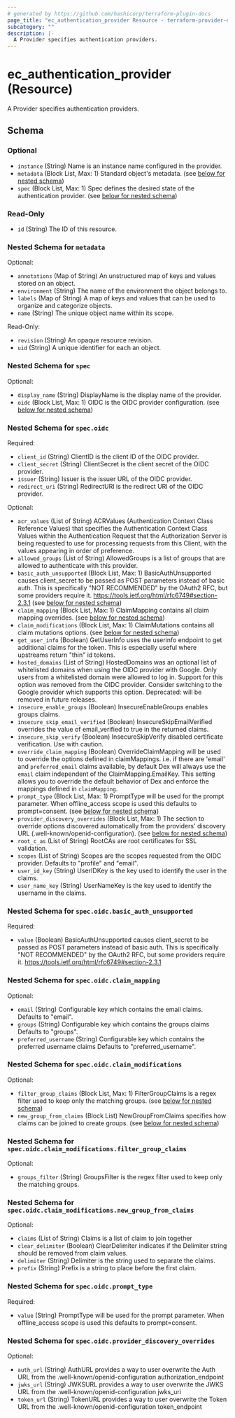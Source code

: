 ```yaml
---
# generated by https://github.com/hashicorp/terraform-plugin-docs
page_title: "ec_authentication_provider Resource - terraform-provider-ec"
subcategory: ""
description: |-
  A Provider specifies authentication providers.
---
```


# ec_authentication_provider (Resource)

A Provider specifies authentication providers.



<!-- schema generated by tfplugindocs -->
## Schema

### Optional

- `instance` (String) Name is an instance name configured in the provider.
- `metadata` (Block List, Max: 1) Standard object's metadata. (see [below for nested schema](#nestedblock--metadata))
- `spec` (Block List, Max: 1) Spec defines the desired state of the authentication provider. (see [below for nested schema](#nestedblock--spec))

### Read-Only

- `id` (String) The ID of this resource.

<a id="nestedblock--metadata"></a>
### Nested Schema for `metadata`

Optional:

- `annotations` (Map of String) An unstructured map of keys and values stored on an object.
- `environment` (String) The name of the environment the object belongs to.
- `labels` (Map of String) A map of keys and values that can be used to organize and categorize objects.
- `name` (String) The unique object name within its scope.

Read-Only:

- `revision` (String) An opaque resource revision.
- `uid` (String) A unique identifier for each an object.


<a id="nestedblock--spec"></a>
### Nested Schema for `spec`

Optional:

- `display_name` (String) DisplayName is the display name of the provider.
- `oidc` (Block List, Max: 1) OIDC is the OIDC provider configuration. (see [below for nested schema](#nestedblock--spec--oidc))

<a id="nestedblock--spec--oidc"></a>
### Nested Schema for `spec.oidc`

Required:

- `client_id` (String) ClientID is the client ID of the OIDC provider.
- `client_secret` (String) ClientSecret is the client secret of the OIDC provider.
- `issuer` (String) Issuer is the issuer URL of the OIDC provider.
- `redirect_uri` (String) RedirectURI is the redirect URI of the OIDC provider.

Optional:

- `acr_values` (List of String) ACRValues (Authentication Context Class Reference Values) that specifies the Authentication Context Class Values within the Authentication Request that the Authorization Server is being requested to use for processing requests from this Client, with the values appearing in order of preference.
- `allowed_groups` (List of String) AllowedGroups is a list of groups that are allowed to authenticate with this provider.
- `basic_auth_unsupported` (Block List, Max: 1) BasicAuthUnsupported causes client_secret to be passed as POST parameters instead of basic auth. This is specifically "NOT RECOMMENDED" by the OAuth2 RFC, but some providers require it.  https://tools.ietf.org/html/rfc6749#section-2.3.1 (see [below for nested schema](#nestedblock--spec--oidc--basic_auth_unsupported))
- `claim_mapping` (Block List, Max: 1) ClaimMapping contains all claim mapping overrides. (see [below for nested schema](#nestedblock--spec--oidc--claim_mapping))
- `claim_modifications` (Block List, Max: 1) ClaimMutations contains all claim mutations options. (see [below for nested schema](#nestedblock--spec--oidc--claim_modifications))
- `get_user_info` (Boolean) GetUserInfo uses the userinfo endpoint to get additional claims for the token. This is especially useful where upstreams return "thin" id tokens.
- `hosted_domains` (List of String) HostedDomains was an optional list of whitelisted domains when using the OIDC provider with Google. Only users from a whitelisted domain were allowed to log in. Support for this option was removed from the OIDC provider. Consider switching to the Google provider which supports this option.  Deprecated: will be removed in future releases.
- `insecure_enable_groups` (Boolean) InsecureEnableGroups enables groups claims.
- `insecure_skip_email_verified` (Boolean) InsecureSkipEmailVerified overrides the value of email_verified to true in the returned claims.
- `insecure_skip_verify` (Boolean) InsecureSkipVerify disabled certificate verification. Use with caution.
- `override_claim_mapping` (Boolean) OverrideClaimMapping will be used to override the options defined in claimMappings. i.e. if there are 'email' and `preferred_email` claims available, by default Dex will always use the `email` claim independent of the ClaimMapping.EmailKey. This setting allows you to override the default behavior of Dex and enforce the mappings defined in `claimMapping`.
- `prompt_type` (Block List, Max: 1) PromptType will be used for the prompt parameter. When offline_access scope is used this defaults to prompt=consent. (see [below for nested schema](#nestedblock--spec--oidc--prompt_type))
- `provider_discovery_overrides` (Block List, Max: 1) The section to override options discovered automatically from the providers' discovery URL (.well-known/openid-configuration). (see [below for nested schema](#nestedblock--spec--oidc--provider_discovery_overrides))
- `root_c_as` (List of String) RootCAs are root certificates for SSL validation.
- `scopes` (List of String) Scopes are the scopes requested from the OIDC provider. Defaults to "profile" and "email".
- `user_id_key` (String) UserIDKey is the key used to identify the user in the claims.
- `user_name_key` (String) UserNameKey is the key used to identify the username in the claims.

<a id="nestedblock--spec--oidc--basic_auth_unsupported"></a>
### Nested Schema for `spec.oidc.basic_auth_unsupported`

Required:

- `value` (Boolean) BasicAuthUnsupported causes client_secret to be passed as POST parameters instead of basic auth. This is specifically "NOT RECOMMENDED" by the OAuth2 RFC, but some providers require it.  https://tools.ietf.org/html/rfc6749#section-2.3.1


<a id="nestedblock--spec--oidc--claim_mapping"></a>
### Nested Schema for `spec.oidc.claim_mapping`

Optional:

- `email` (String) Configurable key which contains the email claims. Defaults to "email".
- `groups` (String) Configurable key which contains the groups claims Defaults to "groups".
- `preferred_username` (String) Configurable key which contains the preferred username claims Defaults to "preferred_username".


<a id="nestedblock--spec--oidc--claim_modifications"></a>
### Nested Schema for `spec.oidc.claim_modifications`

Optional:

- `filter_group_claims` (Block List, Max: 1) FilterGroupClaims is a regex filter used to keep only the matching groups. (see [below for nested schema](#nestedblock--spec--oidc--claim_modifications--filter_group_claims))
- `new_group_from_claims` (Block List) NewGroupFromClaims specifies how claims can be joined to create groups. (see [below for nested schema](#nestedblock--spec--oidc--claim_modifications--new_group_from_claims))

<a id="nestedblock--spec--oidc--claim_modifications--filter_group_claims"></a>
### Nested Schema for `spec.oidc.claim_modifications.filter_group_claims`

Optional:

- `groups_filter` (String) GroupsFilter is the regex filter used to keep only the matching groups.


<a id="nestedblock--spec--oidc--claim_modifications--new_group_from_claims"></a>
### Nested Schema for `spec.oidc.claim_modifications.new_group_from_claims`

Optional:

- `claims` (List of String) Claims is a list of claim to join together
- `clear_delimiter` (Boolean) ClearDelimiter indicates if the Delimiter string should be removed from claim values.
- `delimiter` (String) Delimiter is the string used to separate the claims.
- `prefix` (String) Prefix is a string to place before the first claim.



<a id="nestedblock--spec--oidc--prompt_type"></a>
### Nested Schema for `spec.oidc.prompt_type`

Required:

- `value` (String) PromptType will be used for the prompt parameter. When offline_access scope is used this defaults to prompt=consent.


<a id="nestedblock--spec--oidc--provider_discovery_overrides"></a>
### Nested Schema for `spec.oidc.provider_discovery_overrides`

Optional:

- `auth_url` (String) AuthURL provides a way to user overwrite the Auth URL from the .well-known/openid-configuration authorization_endpoint
- `jwks_url` (String) JWKSURL provides a way to user overwrite the JWKS URL from the .well-known/openid-configuration jwks_uri
- `token_url` (String) TokenURL provides a way to user overwrite the Token URL from the .well-known/openid-configuration token_endpoint
